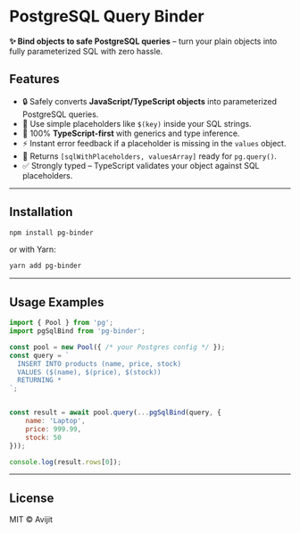 # PostgreSQL Query Binder
**✨ Bind objects to safe PostgreSQL queries** – turn your plain objects into fully parameterized SQL with zero hassle.


## Features
- 🔒 Safely converts **JavaScript/TypeScript objects** into parameterized PostgreSQL queries.
- 🧩 Use simple placeholders like `$(key)` inside your SQL strings.  
- 📝 100% **TypeScript-first** with generics and type inference.  
- ⚡ Instant error feedback if a placeholder is missing in the `values` object.  
- 🎯 Returns `[sqlWithPlaceholders, valuesArray]` ready for `pg.query()`.  
- ✅ Strongly typed – TypeScript validates your object against SQL placeholders.  

---

## Installation

```bash
npm install pg-binder
```

or with Yarn:

```bash
yarn add pg-binder
```

---

## Usage Examples

```js
import { Pool } from 'pg';
import pgSqlBind from 'pg-binder';

const pool = new Pool({ /* your Postgres config */ });
const query = `
  INSERT INTO products (name, price, stock)
  VALUES ($(name), $(price), $(stock))
  RETURNING *
`;


const result = await pool.query(...pgSqlBind(query, {
    name: 'Laptop',
    price: 999.99,
    stock: 50
}));

console.log(result.rows[0]);
```

---

## License

MIT © Avijit
